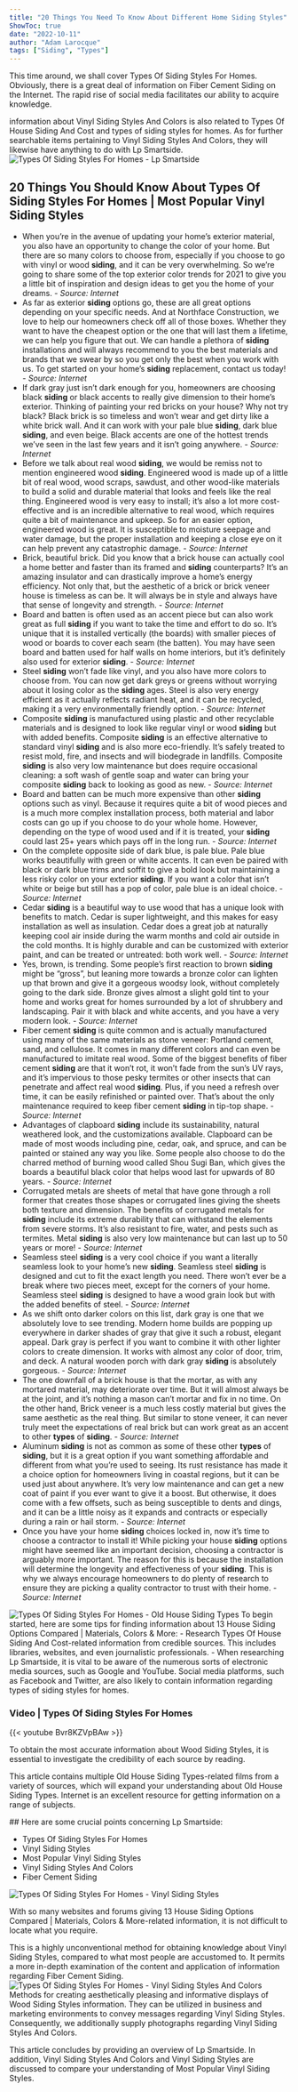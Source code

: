 ```yaml
---
title: "20 Things You Need To Know About Different Home Siding Styles"
ShowToc: true 
date: "2022-10-11"
author: "Adam Larocque" 
tags: ["Siding", "Types"]
---
```


	
This time around, we shall cover Types Of Siding Styles For Homes. Obviously, there is a great deal of information on Fiber Cement Siding on the Internet. The rapid rise of social media facilitates our ability to acquire knowledge.

information about Vinyl Siding Styles And Colors is also related to Types Of House Siding And Cost and types of siding styles for homes. As for further searchable items pertaining to Vinyl Siding Styles And Colors, they will likewise have anything to do with Lp Smartside.
<img loading="lazy" src="https://i.pinimg.com/736x/a5/ca/9e/a5ca9e59e9ac0dc418087832ccb837ad.jpg" onerror="this.onerror=null;this.src='https://blogger.googleusercontent.com/img/a/AVvXsEhe7F7TRXHtjiKvHb5vS7DmnxvpHiDyoYyYvm1nHB3Qp2_w3BnM6A2eq4v7FYxCC9bfZt3a9vIMtAYEKUiaDQbHMg-ViyGmRIj39MLp0bGFfgfYw1Dc9q_H-T0wiTm3l0Uq42dETrN9eC8aGJ9_IORZsxST1AcLR7np1koOfcc7tnHa4S8Mwz_xD9d0=s16000';" alt="Types Of Siding Styles For Homes - Lp Smartside" >

## 20 Things You Should Know About Types Of Siding Styles For Homes | Most Popular Vinyl Siding Styles
-   When you’re in the avenue of updating your home’s exterior material, you also have an opportunity to change the color of your home. But there are so many colors to choose from, especially if you choose to go with vinyl or wood **siding**, and it can be very overwhelming. So we’re going to share some of the top exterior color trends for 2021 to give you a little bit of inspiration and design ideas to get you the home of your dreams. - <cite>Source: Internet</cite>
-   As far as exterior **siding** options go, these are all great options depending on your specific needs. And at Northface Construction, we love to help our homeowners check off all of those boxes. Whether they want to have the cheapest option or the one that will last them a lifetime, we can help you figure that out. We can handle a plethora of **siding** installations and will always recommend to you the best materials and brands that we swear by so you get only the best when you work with us. To get started on your home’s **siding** replacement, contact us today! - <cite>Source: Internet</cite>
-   If dark gray just isn’t dark enough for you, homeowners are choosing black **siding** or black accents to really give dimension to their home’s exterior. Thinking of painting your red bricks on your house? Why not try black? Black brick is so timeless and won’t wear and get dirty like a white brick wall. And it can work with your pale blue **siding**, dark blue **siding**, and even beige. Black accents are one of the hottest trends we’ve seen in the last few years and it isn’t going anywhere. - <cite>Source: Internet</cite>
-   Before we talk about real wood **siding**, we would be remiss not to mention engineered wood **siding**. Engineered wood is made up of a little bit of real wood, wood scraps, sawdust, and other wood-like materials to build a solid and durable material that looks and feels like the real thing. Engineered wood is very easy to install; it’s also a lot more cost-effective and is an incredible alternative to real wood, which requires quite a bit of maintenance and upkeep. So for an easier option, engineered wood is great. It is susceptible to moisture seepage and water damage, but the proper installation and keeping a close eye on it can help prevent any catastrophic damage. - <cite>Source: Internet</cite>
-   Brick, beautiful brick. Did you know that a brick house can actually cool a home better and faster than its framed and **siding** counterparts? It’s an amazing insulator and can drastically improve a home’s energy efficiency. Not only that, but the aesthetic of a brick or brick veneer house is timeless as can be. It will always be in style and always have that sense of longevity and strength. - <cite>Source: Internet</cite>
-   Board and batten is often used as an accent piece but can also work great as full **siding** if you want to take the time and effort to do so. It’s unique that it is installed vertically (the boards) with smaller pieces of wood or boards to cover each seam (the batten). You may have seen board and batten used for half walls on home interiors, but it’s definitely also used for exterior **siding**. - <cite>Source: Internet</cite>
-   Steel **siding** won’t fade like vinyl, and you also have more colors to choose from. You can now get dark greys or greens without worrying about it losing color as the **siding** ages. Steel is also very energy efficient as it actually reflects radiant heat, and it can be recycled, making it a very environmentally friendly option. - <cite>Source: Internet</cite>
-   Composite **siding** is manufactured using plastic and other recyclable materials and is designed to look like regular vinyl or wood **siding** but with added benefits. Composite **siding** is an effective alternative to standard vinyl **siding** and is also more eco-friendly. It’s safely treated to resist mold, fire, and insects and will biodegrade in landfills. Composite **siding** is also very low maintenance but does require occasional cleaning: a soft wash of gentle soap and water can bring your composite **siding** back to looking as good as new. - <cite>Source: Internet</cite>
-   Board and batten can be much more expensive than other **siding** options such as vinyl. Because it requires quite a bit of wood pieces and is a much more complex installation process, both material and labor costs can go up if you choose to do your whole home. However, depending on the type of wood used and if it is treated, your **siding** could last 25+ years which pays off in the long run. - <cite>Source: Internet</cite>
-   On the complete opposite side of dark blue, is pale blue. Pale blue works beautifully with green or white accents. It can even be paired with black or dark blue trims and soffit to give a bold look but maintaining a less risky color on your exterior **siding**. If you want a color that isn’t white or beige but still has a pop of color, pale blue is an ideal choice. - <cite>Source: Internet</cite>
-   Cedar **siding** is a beautiful way to use wood that has a unique look with benefits to match. Cedar is super lightweight, and this makes for easy installation as well as insulation. Cedar does a great job at naturally keeping cool air inside during the warm months and cold air outside in the cold months. It is highly durable and can be customized with exterior paint, and can be treated or untreated: both work well. - <cite>Source: Internet</cite>
-   Yes, brown, is trending. Some people’s first reaction to brown **siding** might be “gross”, but leaning more towards a bronze color can lighten up that brown and give it a gorgeous woodsy look, without completely going to the dark side. Bronze gives almost a slight gold tint to your home and works great for homes surrounded by a lot of shrubbery and landscaping. Pair it with black and white accents, and you have a very modern look. - <cite>Source: Internet</cite>
-   Fiber cement **siding** is quite common and is actually manufactured using many of the same materials as stone veneer: Portland cement, sand, and cellulose. It comes in many different colors and can even be manufactured to imitate real wood. Some of the biggest benefits of fiber cement **siding** are that it won’t rot, it won’t fade from the sun’s UV rays, and it’s impervious to those pesky termites or other insects that can penetrate and affect real wood **siding**. Plus, if you need a refresh over time, it can be easily refinished or painted over. That’s about the only maintenance required to keep fiber cement **siding** in tip-top shape. - <cite>Source: Internet</cite>
-   Advantages of clapboard **siding** include its sustainability, natural weathered look, and the customizations available. Clapboard can be made of most woods including pine, cedar, oak, and spruce, and can be painted or stained any way you like. Some people also choose to do the charred method of burning wood called Shou Sugi Ban, which gives the boards a beautiful black color that helps wood last for upwards of 80 years. - <cite>Source: Internet</cite>
-   Corrugated metals are sheets of metal that have gone through a roll former that creates those shapes or corrugated lines giving the sheets both texture and dimension. The benefits of corrugated metals for **siding** include its extreme durability that can withstand the elements from severe storms. It’s also resistant to fire, water, and pests such as termites. Metal **siding** is also very low maintenance but can last up to 50 years or more! - <cite>Source: Internet</cite>
-   Seamless steel **siding** is a very cool choice if you want a literally seamless look to your home’s new **siding**. Seamless steel **siding** is designed and cut to fit the exact length you need. There won’t ever be a break where two pieces meet, except for the corners of your home. Seamless steel **siding** is designed to have a wood grain look but with the added benefits of steel. - <cite>Source: Internet</cite>
-   As we shift onto darker colors on this list, dark gray is one that we absolutely love to see trending. Modern home builds are popping up everywhere in darker shades of gray that give it such a robust, elegant appeal. Dark gray is perfect if you want to combine it with other lighter colors to create dimension. It works with almost any color of door, trim, and deck. A natural wooden porch with dark gray **siding** is absolutely gorgeous. - <cite>Source: Internet</cite>
-   The one downfall of a brick house is that the mortar, as with any mortared material, may deteriorate over time. But it will almost always be at the joint, and it’s nothing a mason can’t mortar and fix in no time. On the other hand, Brick veneer is a much less costly material but gives the same aesthetic as the real thing. But similar to stone veneer, it can never truly meet the expectations of real brick but can work great as an accent to other **types** of **siding**. - <cite>Source: Internet</cite>
-   Aluminum **siding** is not as common as some of these other **types** of **siding**, but it is a great option if you want something affordable and different from what you’re used to seeing. Its rust resistance has made it a choice option for homeowners living in coastal regions, but it can be used just about anywhere. It’s very low maintenance and can get a new coat of paint if you ever want to give it a boost. But otherwise, it does come with a few offsets, such as being susceptible to dents and dings, and it can be a little noisy as it expands and contracts or especially during a rain or hail storm. - <cite>Source: Internet</cite>
-   Once you have your home **siding** choices locked in, now it’s time to choose a contractor to install it! While picking your house **siding** options might have seemed like an important decision, choosing a contractor is arguably more important. The reason for this is because the installation will determine the longevity and effectiveness of your **siding**. This is why we always encourage homeowners to do plenty of research to ensure they are picking a quality contractor to trust with their home. - <cite>Source: Internet</cite>


<img loading="lazy" src="https://i.pinimg.com/736x/ac/11/33/ac1133f3d3233b18aeede0407596131e.jpg" onerror="this.onerror=null;this.src='https://blogger.googleusercontent.com/img/a/AVvXsEhe7F7TRXHtjiKvHb5vS7DmnxvpHiDyoYyYvm1nHB3Qp2_w3BnM6A2eq4v7FYxCC9bfZt3a9vIMtAYEKUiaDQbHMg-ViyGmRIj39MLp0bGFfgfYw1Dc9q_H-T0wiTm3l0Uq42dETrN9eC8aGJ9_IORZsxST1AcLR7np1koOfcc7tnHa4S8Mwz_xD9d0=s16000';" alt="Types Of Siding Styles For Homes - Old House Siding Types" >
To begin started, here are some tips for finding information about 13 House Siding Options Compared | Materials, Colors & More:
- Research Types Of House Siding And Cost-related information from credible sources. This includes libraries, websites, and even journalistic professionals.
- When researching Lp Smartside, it is vital to be aware of the numerous sorts of electronic media sources, such as Google and YouTube. Social media platforms, such as Facebook and Twitter, are also likely to contain information regarding types of siding styles for homes.

### Video | Types Of Siding Styles For Homes
{{< youtube Bvr8KZVpBAw >}} 

To obtain the most accurate information about Wood Siding Styles, it is essential to investigate the credibility of each source by reading.

This article contains multiple Old House Siding Types-related films from a variety of sources, which will expand your understanding about Old House Siding Types. Internet is an excellent resource for getting information on a range of subjects.
<script async="async" data-cfasync="false" src="//normallydemandedalter.com/fe63df3c5408708b15d8dc3d9b206b31/invoke.js"></script>
<div id="container-fe63df3c5408708b15d8dc3d9b206b31"></div>
## Here are some crucial points concerning Lp Smartside:

- Types Of Siding Styles For Homes
- Vinyl Siding Styles
- Most Popular Vinyl Siding Styles
- Vinyl Siding Styles And Colors
- Fiber Cement Siding

 <img loading="lazy" src="https://i.pinimg.com/736x/bb/86/48/bb86482ac73f84b1510a19266c649b0c.jpg" onerror="this.onerror=null;this.src='https://blogger.googleusercontent.com/img/a/AVvXsEhe7F7TRXHtjiKvHb5vS7DmnxvpHiDyoYyYvm1nHB3Qp2_w3BnM6A2eq4v7FYxCC9bfZt3a9vIMtAYEKUiaDQbHMg-ViyGmRIj39MLp0bGFfgfYw1Dc9q_H-T0wiTm3l0Uq42dETrN9eC8aGJ9_IORZsxST1AcLR7np1koOfcc7tnHa4S8Mwz_xD9d0=s16000';" alt="Types Of Siding Styles For Homes - Vinyl Siding Styles" >

With so many websites and forums giving 13 House Siding Options Compared | Materials, Colors & More-related information, it is not difficult to locate what you require.

This is a highly unconventional method for obtaining knowledge about Vinyl Siding Styles, compared to what most people are accustomed to. It permits a more in-depth examination of the content and application of information regarding Fiber Cement Siding.
<img loading="lazy" src="https://i.pinimg.com/736x/27/f7/9a/27f79a0890a57716023e994f06f27172.jpg" onerror="this.onerror=null;this.src='https://blogger.googleusercontent.com/img/a/AVvXsEhe7F7TRXHtjiKvHb5vS7DmnxvpHiDyoYyYvm1nHB3Qp2_w3BnM6A2eq4v7FYxCC9bfZt3a9vIMtAYEKUiaDQbHMg-ViyGmRIj39MLp0bGFfgfYw1Dc9q_H-T0wiTm3l0Uq42dETrN9eC8aGJ9_IORZsxST1AcLR7np1koOfcc7tnHa4S8Mwz_xD9d0=s16000';" alt="Types Of Siding Styles For Homes - Vinyl Siding Styles And Colors" >
Methods for creating aesthetically pleasing and informative displays of Wood Siding Styles information. They can be utilized in business and marketing environments to convey messages regarding Vinyl Siding Styles. Consequently, we additionally supply photographs regarding Vinyl Siding Styles And Colors.

This article concludes by providing an overview of Lp Smartside. In addition, Vinyl Siding Styles And Colors and Vinyl Siding Styles are discussed to compare your understanding of Most Popular Vinyl Siding Styles.
	
	

